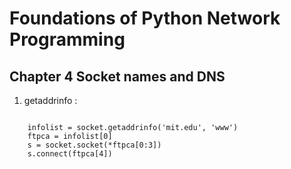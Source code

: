 Foundations of Python Network Programming
======

Chapter 4 Socket names and DNS
------

1. getaddrinfo :
```

    infolist = socket.getaddrinfo('mit.edu', 'www')
    ftpca = infolist[0]
    s = socket.socket(*ftpca[0:3])
    s.connect(ftpca[4])
```

